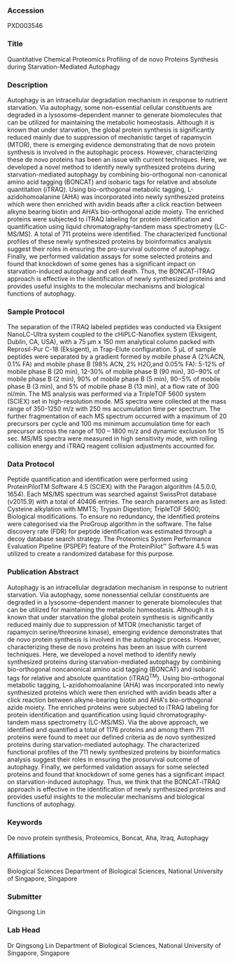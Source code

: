 ### Accession
PXD003546

### Title
Quantitative Chemical Proteomics Profiling of de novo Proteins Synthesis during Starvation-Mediated Autophagy

### Description
Autophagy is an intracellular degradation mechanism in response to nutrient starvation. Via autophagy, some non-essential cellular constituents are degraded in a lysosome-dependent manner to generate biomolecules that can be utilized for maintaining the metabolic homeostasis. Although it is known that under starvation, the global protein synthesis is significantly reduced mainly due to suppression of mechanistic target of rapamycin (MTOR), there is emerging evidence demonstrating that de novo protein synthesis is involved in the autophagic process. However, characterizing these de novo proteins has been an issue with current techniques. Here, we developed a novel method to identify newly synthesized proteins during starvation-mediated autophagy by combining bio-orthogonal non-canonical amino acid tagging (BONCAT) and isobaric tags for relative and absolute quantitation (iTRAQ). Using bio-orthogonal metabolic tagging, L-azidohomoalanine (AHA) was incorporated into newly synthesized proteins which were then enriched with avidin beads after a click reaction between alkyne bearing biotin and AHA’s bio-orthogonal azide moiety. The enriched proteins were subjected to iTRAQ labeling for protein identification and quantification using liquid chromatography-tandem mass spectrometry (LC-MS/MS). A total of 711 proteins were identified. The characterized functional profiles of these newly synthesized proteins by bioinformatics analysis suggest their roles in ensuring the pro-survival outcome of autophagy. Finally, we performed validation assays for some selected proteins and found that knockdown of some genes has a significant impact on starvation-induced autophagy and cell death. Thus, the BONCAT-iTRAQ approach is effective in the identification of newly synthesized proteins and provides useful insights to the molecular mechanisms and biological functions of autophagy.

### Sample Protocol
The separation of the iTRAQ labeled peptides was conducted via Eksigent NanoLC-Ultra system coupled to the cHiPLC-Nanoflex system (Eksigent, Dublin, CA, USA), with a 75 µm x 150 mm analytical column packed with Reprosil-Pur C-18 (Eksigent), in Trap-Elute configuration. 5 µL of sample peptides were separated by a gradient formed by mobile phase A (2%ACN, 0.1% FA) and mobile phase B (98% ACN, 2% H2O,and 0.05% FA): 5-12% of mobile phase B (20 min), 12-30% of mobile phase B (90 min), 30−90% of mobile phase B (2 min), 90% of mobile phase B (5 min), 90−5% of mobile phase B (3 min), and 5% of mobile phase B (13 min), at a flow rate of 300 nl/min. The MS analysis was performed via a TripleTOF 5600 system (SCIEX) set in high-resolution mode. MS spectra were collected at the mass range of 350-1250 m/z with 250 ms accumulation time per spectrum. The further fragmentation of each MS spectrum occurred with a maximum of 20 precursors per cycle and 100 ms minimum accumulation time for each precursor across the range of 100 – 1800 m/z and dynamic exclusion for 15 sec. MS/MS spectra were measured in high sensitivity mode, with rolling collision energy and iTRAQ reagent collision adjustments accounted for.

### Data Protocol
Peptide quantification and identification were performed using ProteinPilotTM Software 4.5 (SCIEX) with the Paragon algorithm (4.5.0.0, 1654). Each MS/MS spectrum was searched against SwissProt database (v2015.9) with a total of 40406 entries. The search parameters are as listed: Cysteine alkylation with MMTS; Trypsin Digestion; TripleTOF 5600; Biological modifications. To ensure no redundancy, the identified proteins were categorised via the ProGroup algorithm in the software. The false discovery rate (FDR) for peptide identification was estimated through a decoy database search strategy. The Proteomics System Performance Evaluation Pipeline (PSPEP) feature of the ProteinPilot™ Software 4.5 was utilized to create a randomized database for this purpose.

### Publication Abstract
Autophagy is an intracellular degradation mechanism in response to nutrient starvation. Via autophagy, some nonessential cellular constituents are degraded in a lysosome-dependent manner to generate biomolecules that can be utilized for maintaining the metabolic homeostasis. Although it is known that under starvation the global protein synthesis is significantly reduced mainly due to suppression of MTOR (mechanistic target of rapamycin serine/threonine kinase), emerging evidence demonstrates that de novo protein synthesis is involved in the autophagic process. However, characterizing these de novo proteins has been an issue with current techniques. Here, we developed a novel method to identify newly synthesized proteins during starvation-mediated autophagy by combining bio-orthogonal noncanonical amino acid tagging (BONCAT) and isobaric tags for relative and absolute quantitation (iTRAQ<sup>TM</sup>). Using bio-orthogonal metabolic tagging, L-azidohomoalanine (AHA) was incorporated into newly synthesized proteins which were then enriched with avidin beads after a click reaction between alkyne-bearing biotin and AHA's bio-orthogonal azide moiety. The enriched proteins were subjected to iTRAQ labeling for protein identification and quantification using liquid chromatography-tandem mass spectrometry (LC-MS/MS). Via the above approach, we identified and quantified a total of 1176 proteins and among them 711 proteins were found to meet our defined criteria as de novo synthesized proteins during starvation-mediated autophagy. The characterized functional profiles of the 711 newly synthesized proteins by bioinformatics analysis suggest their roles in ensuring the prosurvival outcome of autophagy. Finally, we performed validation assays for some selected proteins and found that knockdown of some genes has a significant impact on starvation-induced autophagy. Thus, we think that the BONCAT-iTRAQ approach is effective in the identification of newly synthesized proteins and provides useful insights to the molecular mechanisms and biological functions of autophagy.

### Keywords
De novo protein synthesis, Proteomics, Boncat, Aha, Itraq, Autophagy

### Affiliations
Biological Sciences
Department of Biological Sciences, National University of Singapore, Singapore

### Submitter
Qingsong Lin

### Lab Head
Dr Qingsong Lin
Department of Biological Sciences, National University of Singapore, Singapore



